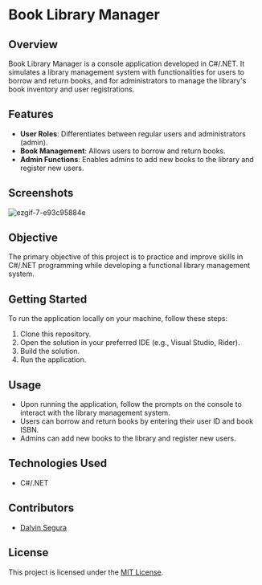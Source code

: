 # Book Library Manager

## Overview
Book Library Manager is a console application developed in C#/.NET. It simulates a library management system with functionalities for users to borrow and return books, and for administrators to manage the library's book inventory and user registrations.

## Features
- **User Roles**: Differentiates between regular users and administrators (admin).
- **Book Management**: Allows users to borrow and return books.
- **Admin Functions**: Enables admins to add new books to the library and register new users.

## Screenshots

![ezgif-7-e93c95884e](https://github.com/dalvinsegura/book-library-manager-csharp/assets/64456007/9bc0a307-944b-46ce-8377-4a84bb931f6b)

## Objective
The primary objective of this project is to practice and improve skills in C#/.NET programming while developing a functional library management system.

## Getting Started
To run the application locally on your machine, follow these steps:
1. Clone this repository.
2. Open the solution in your preferred IDE (e.g., Visual Studio, Rider).
3. Build the solution.
4. Run the application.

## Usage
- Upon running the application, follow the prompts on the console to interact with the library management system.
- Users can borrow and return books by entering their user ID and book ISBN.
- Admins can add new books to the library and register new users.

## Technologies Used
- C#/.NET

## Contributors
- [Dalvin Segura](https://github.com/dalvinsegura)

## License
This project is licensed under the [MIT License](LICENSE).
